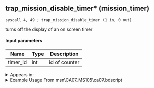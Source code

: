 ## trap_mission_disable_timer* (mission_timer)

`syscall 4, 49 ; trap_mission_disable_timer (1 in, 0 out)`

turns off the display of an on screen timer

#### Input parameters
| Name | Type | Description
|------|------|------------
| timer_id   | int   | id of counter




<details>
	<summary>Appears in:</summary>
| filename | Entity (obj)
|----------|-------------
| msn\CA07_MS105\ca07.bdscript       |           
| msn\EH26_MS108\eh26.bdscript       |           

</details>

<details>
	<summary>Example Usage From msn\CA07_MS105\ca07.bdscript</summary>
```
L204:
 pushImm 0
 syscall 4, 49 ; trap_mission_disable_timer (1 in, 0 out)
 pushImm 17354
 syscall 4, 4 ; trap_mission_information (1 in, 0 out)
 jmp L176
```
</details>


